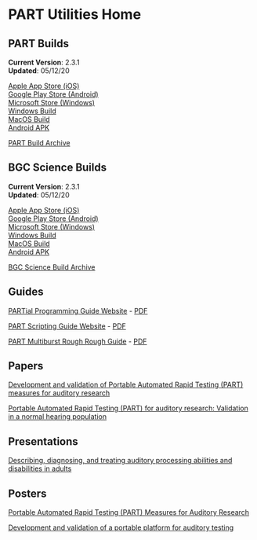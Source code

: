 # PART Utilities Home

## PART Builds

**Current Version**: 2.3.1  
**Updated**: 05/12/20

[Apple App Store (iOS)](https://itunes.apple.com/us/app/p-a-r-t/id1126512332?platform=ipad)  
[Google Play Store (Android)](https://play.google.com/store/apps/details?id=com.ucr.part)  
[Microsoft Store (Windows)](https://www.microsoft.com/store/productId/9N5C67G35FT4)  
[Windows Build](https://braingamecentergamefiles.s3-us-west-1.amazonaws.com/PART/Builds/PART_2.3.1_WINx64.zip)  
[MacOS Build](https://braingamecentergamefiles.s3-us-west-1.amazonaws.com/PART/Builds/PART_2.3.1_MacOS.dmg)  
[Android APK](https://braingamecentergamefiles.s3-us-west-1.amazonaws.com/PART/Builds/PART_2.3.1_Android.apk)

[PART Build Archive](PARTBuildArchive.md)

## BGC Science Builds

**Current Version**: 2.3.1  
**Updated**: 05/12/20

[Apple App Store (iOS)](https://apps.apple.com/us/app/bgc-science/id1508696910?platform=ipad)  
[Google Play Store (Android)](https://play.google.com/store/apps/details?id=com.ucr.bgcscience)  
[Microsoft Store (Windows)](https://www.microsoft.com/store/productId/9MZZ0KKG7W93)  
[Windows Build](https://braingamecentergamefiles.s3-us-west-1.amazonaws.com/PART/Builds/BGCScience_2.3.1_WINx64.zip)  
[MacOS Build](https://braingamecentergamefiles.s3-us-west-1.amazonaws.com/PART/Builds/BGCScience_2.3.1_MacOS.dmg)  
[Android APK](https://braingamecentergamefiles.s3-us-west-1.amazonaws.com/PART/Builds/BGCScience_2.3.1_Android.apk)

[BGC Science Build Archive](BGCScienceBuildArchive.md)

## Guides

[PARTial Programming Guide Website](PARTial_Programming_Guide.md) - [PDF](PARTial_Programming_Guide.pdf)

[PART Scripting Guide Website](PARTScriptingGuide.md) - [PDF](PARTScriptingGuide.pdf)

[PART Multiburst Rough Rough Guide](PART_Multiburst.md) - [PDF](PART_Multiburst.pdf)

## Papers

[Development and validation of Portable Automated Rapid Testing (PART) measures for auditory research](Papers/Gallun_et_al_2018_POMA_Development_of_PART.pdf)

[Portable Automated Rapid Testing (PART) for auditory research: Validation in a normal hearing population](https://www.biorxiv.org/content/10.1101/2020.01.08.899088v1)

## Presentations

[Describing, diagnosing, and treating auditory processing abilities and disabilities in adults](Presentations/Gallun_ASHA_2018_Short_Course.pdf)

## Posters

[Portable Automated Rapid Testing (PART) Measures for Auditory Research](Posters/ASA_2018_Minneapolis_PARTners_Final_May_2018.pdf)

[Development and validation of a portable platform for auditory testing](Posters/ASA_NOLA_2017_Gallun_et_al_iPad_psychoacoustics.pdf)
